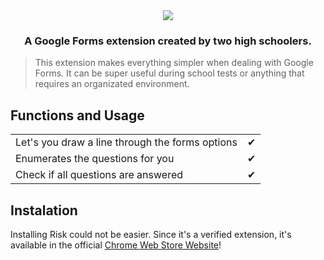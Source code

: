 <div align='center'>
 <img src='https://lh3.googleusercontent.com/5mugI8wVonPqg5A182xFJKBv2GWq91NloRqZFifHnsCb1X7Qexqm0FHW1CN4iXYKb0xyiGp_eA=w258-h100-rw' />
 <h3>
  A Google Forms extension created by two high schoolers.
 </h3>
</div>

> This extension makes everything simpler when dealing with Google Forms. It can be super useful during school tests or anything that requires an organizated environment.

## Functions and Usage

|                                                           |     |
| --------------------------------------------------------- | --- |
| Let's you draw a line through the forms options           | ✔   |
| Enumerates the questions for you                         | ✔   |
| Check if all questions are answered                       | ✔   |

## Instalation

Installing Risk could not be easier. Since it's a verified extension, it's available in the official <a href="https://chrome.google.com/webstore/detail/risk/akekmigldbmkkjihbcjkidlbfeihcnod" target="_blank">Chrome Web Store Website</a>!
